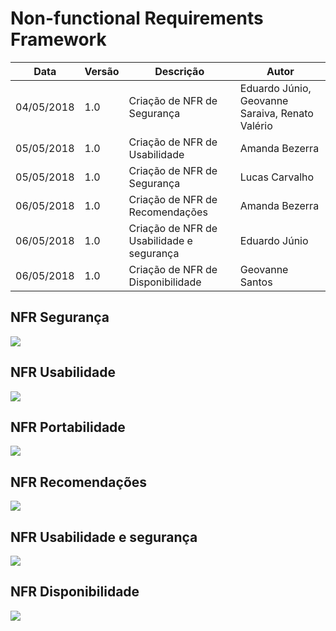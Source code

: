 # Non-functional Requirements Framework

| Data | Versão | Descrição | Autor |
| --- | --- | --- | --- |
| 04/05/2018 | 1.0 | Criação de NFR de Segurança | Eduardo Júnio, Geovanne Saraiva, Renato Valério |
| 05/05/2018 | 1.0 | Criação de NFR de Usabilidade | Amanda Bezerra |
| 05/05/2018 | 1.0 | Criação de NFR de Segurança | Lucas Carvalho |
| 06/05/2018 | 1.0 | Criação de NFR de Recomendações | Amanda Bezerra |
| 06/05/2018 | 1.0 | Criação de NFR de Usabilidade e segurança | Eduardo Júnio |
| 06/05/2018 | 1.0 | Criação de NFR de Disponibilidade | Geovanne Santos |



## NFR Segurança
<a href="../nfr-seguranca.jpg"><img src="../nfr-seguranca.jpg"></a>

## NFR Usabilidade
<a href="../nfr-usabilidade.png"><img src="../nfr-usabilidade.png"></a>

## NFR Portabilidade
<a href="../nfr-portabilidade.png"><img src="../nfr-portabilidade.png"></a>

## NFR Recomendações
<a href="../nfr-recomendacao.png"><img src="../nfr-recomendacao.png"></a>

## NFR Usabilidade e segurança
<a href="../NFR.jpeg"><img src="../NFR.jpeg"></a>

## NFR Disponibilidade
<a href="../nfr-Disponibilidade.png"><img src="../nfr-Disponibilidade.png"></a>
